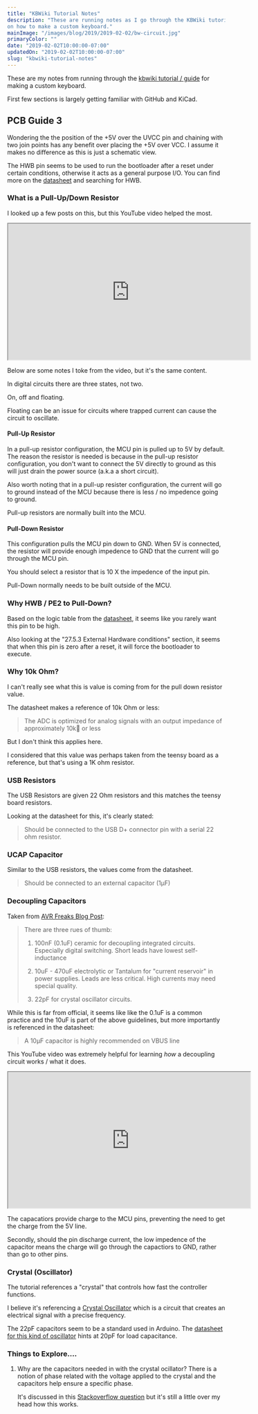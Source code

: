 ```yaml
---
title: "KBWiki Tutorial Notes"
description: "These are running notes as I go through the KBWiki tutorial
on how to make a custom keyboard."
mainImage: "/images/blog/2019/2019-02-02/bw-circuit.jpg"
primaryColor: ""
date: "2019-02-02T10:00:00-07:00"
updatedOn: "2019-02-02T10:00:00-07:00"
slug: "kbwiki-tutorial-notes"
---
```


These are my notes from running through the
[kbwiki tutorial / guide](https://kbwiki.ai03.me/books/pcb-design) for
making a custom keyboard.

First few sections is largely getting familiar with GitHub and KiCad.

## PCB Guide 3

Wondering the the position of the +5V over the UVCC pin and chaining
with two join points has any benefit over placing the +5V over VCC.
I assume it makes no difference as this is just a schematic view.

The HWB pin seems to be used to run the bootloader after a reset under
certain conditions, otherwise it acts as a general purpose I/O. You
can find more on the
[datasheet](http://ww1.microchip.com/downloads/en/devicedoc/atmel-7766-8-bit-avr-atmega16u4-32u4_datasheet.pdf)
and searching for HWB.

### What is a Pull-Up/Down Resistor

I looked up a few posts on this, but this YouTube video helped
the most.

<iframe width="560" height="315" src="https://www.youtube.com/embed/BxA7qwmY9mg"></iframe>

Below are some notes I toke from the video, but it's the same content.

In digital circuits there are three states, not two.

On, off and floating.

Floating can be an issue for circuits where trapped current can cause
the circuit to oscillate.

#### Pull-Up Resistor

In a pull-up resistor configuration, the MCU pin is pulled up to 5V
by default. The reason the resistor is needed is because in the pull-up
resistor configuration, you don't want to connect the 5V directly to
ground as this will just drain the power source (a.k.a a short circuit).

Also worth noting that in a pull-up resister configuration, the current
will go to ground instead of the MCU because there is less / no impedence going to ground.

Pull-up resistors are normally built into the MCU.

#### Pull-Down Resistor

This configuration pulls the MCU pin down to GND. When 5V is connected, the resistor will provide enough impedence to GND that the current will go through the MCU pin.

You should select a resistor that is 10 X the impedence of the input pin.

Pull-Down normally needs to be built outside of the MCU.

### Why HWB / PE2 to Pull-Down?

Based on the logic table from the [datasheet](http://ww1.microchip.com/downloads/en/devicedoc/atmel-7766-8-bit-avr-atmega16u4-32u4_datasheet.pdf), it seems like you rarely want this pin to be high.

Also looking at the "27.5.3 External Hardware conditions" section,
it seems that when this pin is zero after a reset, it will force the
bootloader to execute.

### Why 10k Ohm?

I can't really see what this is value is coming from for the pull down
resistor value.

The datasheet makes a reference of 10k Ohm or less:

> The ADC is optimized for analog signals with an output
> impedance of approximately 10k or less

But I don't think this applies here.

I considered that this value was perhaps taken from the teensy board
as a reference, but that's using a 1K ohm resistor.

### USB Resistors

The USB Resistors are given 22 Ohm resistors and this matches the
teensy board resistors.

Looking at the datasheet for this, it's clearly stated:

> Should be connected to the USB D+ connector pin
> with a serial 22 ohm resistor.

### UCAP Capacitor

Similar to the USB resistors, the values come from the datasheet.

> Should be connected to an external capacitor (1µF)

### Decoupling Capacitors

Taken from [AVR Freaks Blog Post](https://www.avrfreaks.net/forum/which-decoupling-caps-atmega32u4):

> There are three rues of thumb:
>
> 1.  100nF (0.1uF) ceramic for decoupling integrated circuits.
>     Especially digital switching. Short leads have lowest
>     self-inductance
>
> 2.  10uF - 470uF electrolytic or Tantalum for "current reservoir"
>     in power supplies. Leads are less critical.
>     High currents may need special quality.
>
> 3.  22pF for crystal oscillator circuits.

While this is far from official, it seems like like the 0.1uF is a
common practice and the 10uF is part of the above guidelines, but more
importantly is referenced in the datasheet:

> A 10µF capacitor is highly recommended on VBUS line

This YouTube video was extremely helpful for learning *how* a decoupling
circuit works / what it does.

<iframe width="560" height="315" src="https://www.youtube.com/embed/mk61DNz27FI"></iframe>

The capacatiors provide charge to the MCU pins, preventing the need
to get the charge from the 5V line.

Secondly, should the pin discharge current, the low impedence of the
capacitor means the charge will go through the capactiors to GND, rather
than go to other pins.

### Crystal (Oscillator)

The tutorial references a "crystal" that controls how fast the
controller functions.

I believe it's referencing a [Crystal Oscillator](https://en.wikipedia.org/wiki/Crystal_oscillator) which is a circuit
that creates an electrical signal with a precise frequency.

The 22pF capacitors seem to be a standard used in Arduino. The
[datasheet for this kind of oscillator](http://www.ecsxtal.com/store/pdf/hc_49us.pdf)
hints at 20pF for load capacitance.

### Things to Explore....

1. Why are the capacitors needed in with the crystal ocillator?
    There is a notion of phase related with the voltage applied to
    the crystal and the capacitors help ensure a specific phase.

    It's discussed in this [Stackoverflow question](https://electronics.stackexchange.com/questions/250608/crystal-oscillator-load-capacitance-again)
    but it's still a little over my head how this works.